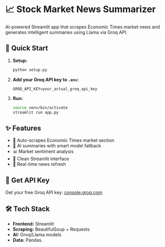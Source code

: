 # 📈 Stock Market News Summarizer

AI-powered Streamlit app that scrapes Economic Times market news and generates intelligent summaries using Llama via Groq API.

## 🚀 Quick Start

1. **Setup:**
   ```bash
   python setup.py
   ```

2. **Add your Groq API key to `.env`:**
   ```
   GROQ_API_KEY=your_actual_groq_api_key
   ```

3. **Run:**
   ```bash
   source venv/bin/activate
   streamlit run app.py
   ```

## ✨ Features

- 📰 Auto-scrapes Economic Times market section
- 🤖 AI summaries with smart model fallback
- 📊 Market sentiment analysis  
- 🎨 Clean Streamlit interface
- 📱 Real-time news refresh

## 🔑 Get API Key

Get your free Groq API key: [console.groq.com](https://console.groq.com/)

## 🛠️ Tech Stack

- **Frontend:** Streamlit
- **Scraping:** BeautifulSoup + Requests  
- **AI:** Groq/Llama models
- **Data:** Pandas.